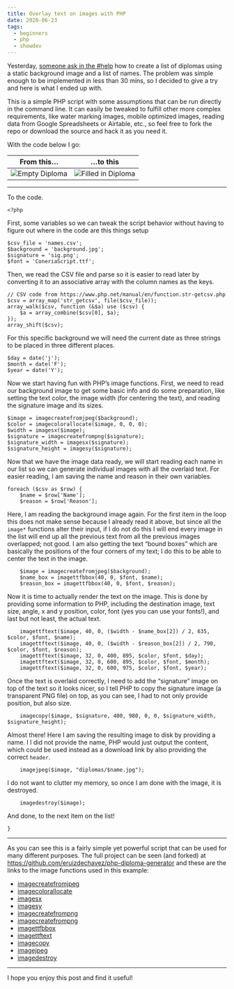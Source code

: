```yaml
---
title: Overlay text on images with PHP
date: 2020-06-23
tags:
  - beginners
  - php
  - showdev
---
```


Yesterday, [someone ask in the #help](https://dev.to/iamvp7/how-to-create-certificate-templates-1gpi) how to create a list of diplomas using a static background image and a list of names. The problem was simple enough to be implemented in less than 30 mins, so I decided to give a try and here is what I ended up with.

This is a simple PHP script with some assumptions that can be run directly in the command line. It can easily be tweaked to fulfill other more complex requirements, like water marking images, mobile optimized images, reading data from Google Spreadsheets or Airtable, etc., so feel free to fork the repo or download the source and hack it as you need it.

With the code below I go:

| From this&#8230;                                                                     | &#8230;to this                                                                           |
| ------------------------------------------------------------------------------------ | ---------------------------------------------------------------------------------------- |
| ![Empty Diploma](https://dev-to-uploads.s3.amazonaws.com/i/14p65vonnof0ccetb2i5.jpg) | ![Filled in Diploma](https://dev-to-uploads.s3.amazonaws.com/i/yudnnptvvf2lfocgm5yd.jpg) |

---

To the code.

<pre><code class="php">&lt;?php
</code></pre>

First, some variables so we can tweak the script behavior without having to figure out where in the code are this things setup

<pre><code class="php">$csv_file = 'names.csv';
$background = 'background.jpg';
$signature = 'sig.png';
$font = 'ConeriaScript.ttf';
</code></pre>

Then, we read the CSV file and parse so it is easier to read later by converting it to an associative array with the column names as the keys.

<pre><code class="php">// CSV code from https://www.php.net/manual/en/function.str-getcsv.php
$csv = array_map('str_getcsv', file($csv_file));
array_walk($csv, function (&$a) use ($csv) {
    $a = array_combine($csv[0], $a);
});
array_shift($csv);
</code></pre>

For this specific background we will need the current date as three strings to be placed in three different places.

<pre><code class="php">$day = date('j');
$month = date('F');
$year = date('Y');
</code></pre>

Now we start having fun with PHP&#8217;s image functions. First, we need to read our background image to get some basic info and do some preparation, like setting the text color, the image width (for centering the text), and reading the signature image and its sizes.

<pre><code class="php">$image = imagecreatefromjpeg($background);
$color = imagecolorallocate($image, 0, 0, 0);
$width = imagesx($image);
$signature = imagecreatefrompng($signature);
$signature_width = imagesx($signature);
$signature_height = imagesy($signature);
</code></pre>

Now that we have the image data ready, we will start reading each name in our list so we can generate individual images with all the overlaid text. For easier reading, I am saving the name and reason in their own variables.

<pre><code class="php">foreach ($csv as $row) {
    $name = $row['Name'];
    $reason = $row['Reason'];
</code></pre>

Here, I am reading the background image again. For the first item in the loop this does not make sense because I already read it above, but since all the `image*` functions alter their input, if I do not do this I will end every image in the list will end up all the previous text from all the previous images overlapped; not good. I am also getting the text &#8220;bound boxes&#8221; which are basically the positions of the four corners of my text; I do this to be able to center the text in the image.

<pre><code class="php">    $image = imagecreatefromjpeg($background);
    $name_box = imagettfbbox(40, 0, $font, $name);
    $reason_box = imagettfbbox(40, 0, $font, $reason);
</code></pre>

Now it is time to actually render the text on the image. This is done by providing some information to PHP, including the destination image, text size, angle, x and y position, color, font (yes you can use your fonts!), and last but not least, the actual text.

<pre><code class="php">    imagettftext($image, 40, 0, ($width - $name_box[2]) / 2, 635, $color, $font, $name);
    imagettftext($image, 40, 0, ($width - $reason_box[2]) / 2, 790, $color, $font, $reason);
    imagettftext($image, 32, 0, 400, 895, $color, $font, $day);
    imagettftext($image, 32, 0, 600, 895, $color, $font, $month);
    imagettftext($image, 32, 0, 600, 975, $color, $font, $year);
</code></pre>

Once the text is overlaid correctly, I need to add the &#8220;signature&#8221; image on top of the text so it looks nicer, so I tell PHP to copy the signature image (a transparent PNG file) on top, as you can see, I had to not only provide position, but also size.

<pre><code class="php">    imagecopy($image, $signature, 400, 980, 0, 0, $signature_width, $signature_height);
</code></pre>

Almost there! Here I am saving the resulting image to disk by providing a name. I I did not provide the name, PHP would just output the content, which could be used instead as a download link by also providing the correct `header`.

<pre><code class="php">    imagejpeg($image, "diplomas/$name.jpg");
</code></pre>

I do not want to clutter my memory, so once I am done with the image, it is destroyed.

<pre><code class="php">    imagedestroy($image);
</code></pre>

And done, to the next item on the list!

<pre><code class="php">}
</code></pre>

---

As you can see this is a fairly simple yet powerful script that can be used for many different purposes. The full project can be seen (and forked) at https://github.com/eruizdechavez/php-diploma-generator and these are the links to the image functions used in this example:

- [imagecreatefromjpeg](https://www.php.net/manual/en/function.imagecreatefromjpeg.php)
- [imagecolorallocate](https://www.php.net/manual/en/function.imagecolorallocate.php)
- [imagesx](https://www.php.net/manual/en/function.imagesx.php)
- [imagesy](https://www.php.net/manual/en/function.imagesy.php)
- [imagecreatefrompng](https://www.php.net/manual/en/function.imagecreatefrompng.php)
- [imagecreatefrompng](https://www.php.net/manual/en/function.imagecreatefrompng.php)
- [imagettfbbox](https://www.php.net/manual/en/function.imagettfbbox.php)
- [imagettftext](https://www.php.net/manual/en/function.imagettftext.php)
- [imagecopy](https://www.php.net/manual/en/function.imagecopy.php)
- [imagejpeg](https://www.php.net/manual/en/function.imagejpeg.php)
- [imagedestroy](https://www.php.net/manual/en/function.imagedestroy.php)

---

I hope you enjoy this post and find it useful!
